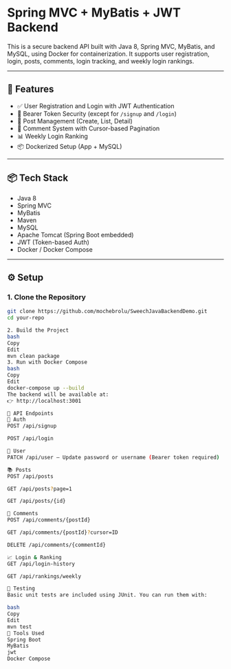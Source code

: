 # Spring MVC + MyBatis + JWT Backend

This is a secure backend API built with Java 8, Spring MVC, MyBatis, and MySQL, using Docker for containerization. It supports user registration, login, posts, comments, login tracking, and weekly login rankings.

---

## 🚀 Features

- ✅ User Registration and Login with JWT Authentication
- 🔐 Bearer Token Security (except for `/signup` and `/login`)
- 📝 Post Management (Create, List, Detail)
- 💬 Comment System with Cursor-based Pagination
- 📊 Weekly Login Ranking
- 📦 Dockerized Setup (App + MySQL)

---

## 📦 Tech Stack

- Java 8
- Spring MVC
- MyBatis
- Maven
- MySQL
- Apache Tomcat (Spring Boot embedded)
- JWT (Token-based Auth)
- Docker / Docker Compose

---

## ⚙️ Setup

### 1. Clone the Repository

```bash
git clone https://github.com/mochebrolu/SweechJavaBackendDemo.git
cd your-repo

2. Build the Project
bash
Copy
Edit
mvn clean package
3. Run with Docker Compose
bash
Copy
Edit
docker-compose up --build
The backend will be available at:
👉 http://localhost:3001

📄 API Endpoints
🔐 Auth
POST /api/signup

POST /api/login

👤 User
PATCH /api/user – Update password or username (Bearer token required)

📚 Posts
POST /api/posts

GET /api/posts?page=1

GET /api/posts/{id}

💬 Comments
POST /api/comments/{postId}

GET /api/comments/{postId}?cursor=ID

DELETE /api/comments/{commentId}

📈 Login & Ranking
GET /api/login-history

GET /api/rankings/weekly

🧪 Testing
Basic unit tests are included using JUnit. You can run them with:

bash
Copy
Edit
mvn test
🧰 Tools Used
Spring Boot
MyBatis
jwt
Docker Compose
